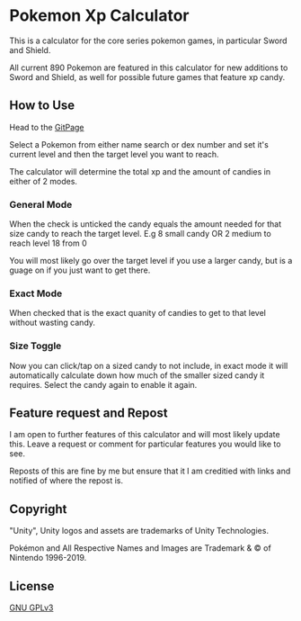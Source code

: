 # Pokemon Xp Calculator
This is a calculator for the core series pokemon games,
in particular Sword and Shield.

All current 890 Pokemon are featured in this calculator for new additions
to Sword and Shield, as well for possible future games that feature xp candy.

## How to Use
Head to the [GitPage](https://cazaman11.github.io/PokemonXpCalculator/)

Select a Pokemon from either name search or dex number
and set it's current level and then the target level 
you want to reach.

The calculator will determine the total xp and the 
amount of candies in either of 2 modes.

### General Mode
When the check is unticked the candy equals the amount
needed for that size candy to reach the target level.
E.g 8 small candy OR 2 medium to reach level 18 from 0

You will most likely go over the target level if you use
a larger candy, but is a guage on if you just want to get
there.

### Exact Mode
When checked that is the exact quanity of candies to get
to that level without wasting candy.

### Size Toggle
Now you can click/tap on a sized candy to not include, in
exact mode it will automatically calculate down how much
of the smaller sized candy it requires. Select the candy
again to enable it again.

## Feature request and Repost
I am open to further features of this calculator and will 
most likely update this. Leave a request or comment for 
particular features you would like to see.

Reposts of this are fine by me but ensure that it I am
creditied with links and notified of where the repost is.

## Copyright
"Unity", Unity logos and assets are trademarks of Unity 
Technologies.

Pokémon and All Respective Names and Images are Trademark
 & © of Nintendo 1996-2019.

## License
[GNU GPLv3](https://choosealicense.com/licenses/gpl-3.0/)

